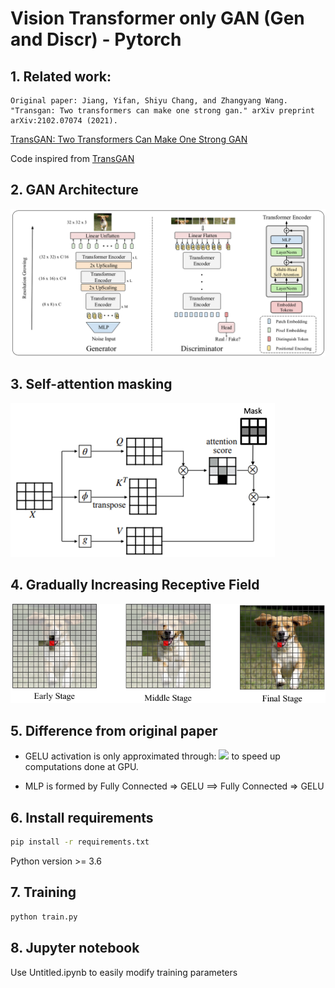 # Vision Transformer only GAN (Gen and Discr) - Pytorch

## 1. Related work:
	Original paper: Jiang, Yifan, Shiyu Chang, and Zhangyang Wang. "Transgan: Two transformers can make one strong gan." arXiv preprint arXiv:2102.07074 (2021). 
	
[TransGAN: Two Transformers Can Make One Strong GAN](https://arxiv.org/abs/2102.07074)
    
 Code inspired from [TransGAN](https://github.com/VITA-Group/TransGAN)

## 2. GAN Architecture
![Architecture](assets/TransGAN.png)

## 3. Self-attention masking
![Self-Attention](assets/self-attention-mask.png)

## 4. Gradually Increasing Receptive Field
![masking](assets/masking.png)

## 5. Difference from original paper
- GELU activation is only approximated through: <img src="https://render.githubusercontent.com/render/math?math=0.5x(1%2Btanh[\sqrt{2/\pi}(x%2B0.044715x\^3)])"> to speed up computations done at GPU.

- MLP is formed by Fully Connected => GELU ==> Fully Connected => GELU 


## 6. Install requirements
```bash
pip install -r requirements.txt
```
Python version >= 3.6

## 7. Training
```bash
python train.py
```
	
## 8. Jupyter notebook
Use Untitled.ipynb to easily modify training parameters 

